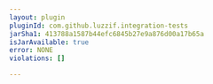 ```yaml
---
layout: plugin
pluginId: com.github.luzzif.integration-tests
jarSha1: 413788a1587b44efc6845b27e9a876d00a17b65a
isJarAvailable: true
error: NONE
violations: []

---
```

